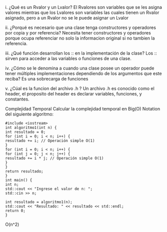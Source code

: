 i. ¿Qué es un Rvalor y un Lvalor?
El Rvalores son variables que se les asigna valores mientras que los Lvalores son variables las cuales tienen un Rvalor asignado, pero a un Rvalor no se le puede asignar un Lvalor

ii. ¿Porqué es necesario que una clase tenga constructores y operadores por
copia y por referencia?
Necesita tener constructores y operadores porque ocupa referenciar no solo la informacion original si no tambien la referencia.

iii. ¿Qué función desarrollan los :: en la implementación de la clase?
Los :: sirven para acceder a las variables o funciones de una clase.

iv. ¿Cómo se le denomina a cuando una clase posee un operador puede
tener múltiples implementaciones dependiendo de los argumentos que
este reciba?
Es una sobrecarga de funciones

v. ¿Cúal es la funcion del archivo .h ?
Un archivo .h es conocido como el header, el proposito del header es declarar variables, funciones, y constantes.

Complejidad Temporal
Calcular la complejidad temporal en Big(O) Notation del siguiente algoritmo:

```
#include <iostream>
int algoritmo1(int n) {
int resultado = 0;
for (int i = 0; i < n; i++) {
resultado += i; // Operación simple O(1)
}
for (int i = 0; i < n; i++) {
for (int j = 0; j < n; j++) {
resultado += i * j; // Operación simple O(1)
}
}
return resultado;
}
int main() {
int n;
std::cout << "Ingrese el valor de n: ";
std::cin >> n;

int resultado = algoritmo1(n);
std::cout << "Resultado: " << resultado << std::endl;
return 0;
}
```
O(n^2)